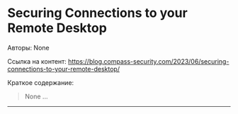 # Securing Connections to your Remote Desktop

Авторы: 
None

Ссылка на контент: 
https://blog.compass-security.com/2023/06/securing-connections-to-your-remote-desktop/

Краткое содержание: 

<blockquote>
None     ...     
</blockquote>

---


